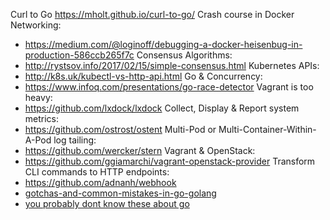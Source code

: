 Curl to Go
https://mholt.github.io/curl-to-go/
Crash course in Docker Networking:
  - https://medium.com/@loginoff/debugging-a-docker-heisenbug-in-production-586ccb265f7c
Consensus Algorithms:
  - http://rystsov.info/2017/02/15/simple-consensus.html
Kubernetes APIs:
  - http://k8s.uk/kubectl-vs-http-api.html
Go & Concurrency:
  - https://www.infoq.com/presentations/go-race-detector
Vagrant is too heavy:
  - https://github.com/lxdock/lxdock
Collect, Display & Report system metrics:
  - https://github.com/ostrost/ostent
Multi-Pod or Multi-Container-Within-A-Pod log tailing:
  - https://github.com/wercker/stern
Vagrant & OpenStack:
  - https://github.com/ggiamarchi/vagrant-openstack-provider
Transform CLI commands to HTTP endpoints:
  - https://github.com/adnanh/webhook
- [gotchas-and-common-mistakes-in-go-golang](http://devs.cloudimmunity.com/gotchas-and-common-mistakes-in-go-golang/)
- [you probably dont know these about go](https://talks.golang.org/2012/10things.slide#1)

